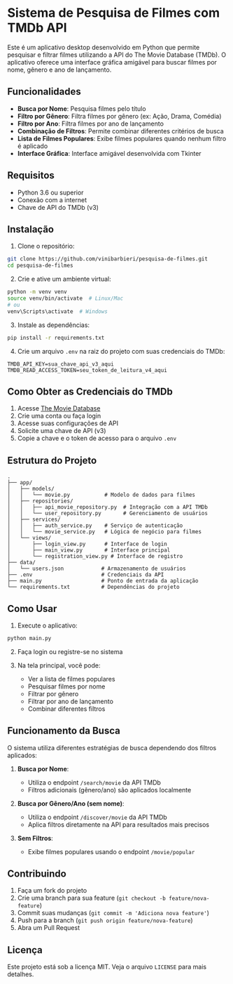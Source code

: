 # Sistema de Pesquisa de Filmes com TMDb API

Este é um aplicativo desktop desenvolvido em Python que permite pesquisar e filtrar filmes utilizando a API do The Movie Database (TMDb). O aplicativo oferece uma interface gráfica amigável para buscar filmes por nome, gênero e ano de lançamento.

## Funcionalidades

- **Busca por Nome**: Pesquisa filmes pelo título
- **Filtro por Gênero**: Filtra filmes por gênero (ex: Ação, Drama, Comédia)
- **Filtro por Ano**: Filtra filmes por ano de lançamento
- **Combinação de Filtros**: Permite combinar diferentes critérios de busca
- **Lista de Filmes Populares**: Exibe filmes populares quando nenhum filtro é aplicado
- **Interface Gráfica**: Interface amigável desenvolvida com Tkinter

## Requisitos

- Python 3.6 ou superior
- Conexão com a internet
- Chave de API do TMDb (v3)

## Instalação

1. Clone o repositório:
```bash
git clone https://github.com/vinibarbieri/pesquisa-de-filmes.git
cd pesquisa-de-filmes
```

2. Crie e ative um ambiente virtual:
```bash
python -m venv venv
source venv/bin/activate  # Linux/Mac
# ou
venv\Scripts\activate  # Windows
```

3. Instale as dependências:
```bash
pip install -r requirements.txt
```

4. Crie um arquivo `.env` na raiz do projeto com suas credenciais do TMDb:
```
TMDB_API_KEY=sua_chave_api_v3_aqui
TMDB_READ_ACCESS_TOKEN=seu_token_de_leitura_v4_aqui
```

## Como Obter as Credenciais do TMDb

1. Acesse [The Movie Database](https://www.themoviedb.org/)
2. Crie uma conta ou faça login
3. Acesse suas configurações de API
4. Solicite uma chave de API (v3)
5. Copie a chave e o token de acesso para o arquivo `.env`

## Estrutura do Projeto

```
.
├── app/
│   ├── models/
│   │   └── movie.py           # Modelo de dados para filmes
│   ├── repositories/
│   │   ├── api_movie_repository.py  # Integração com a API TMDb
│   │   └── user_repository.py       # Gerenciamento de usuários
│   ├── services/
│   │   ├── auth_service.py    # Serviço de autenticação
│   │   └── movie_service.py   # Lógica de negócio para filmes
│   └── views/
│       ├── login_view.py      # Interface de login
│       ├── main_view.py       # Interface principal
│       └── registration_view.py # Interface de registro
├── data/
│   └── users.json            # Armazenamento de usuários
├── .env                      # Credenciais da API
├── main.py                   # Ponto de entrada da aplicação
└── requirements.txt          # Dependências do projeto
```

## Como Usar

1. Execute o aplicativo:
```bash
python main.py
```

2. Faça login ou registre-se no sistema

3. Na tela principal, você pode:
   - Ver a lista de filmes populares
   - Pesquisar filmes por nome
   - Filtrar por gênero
   - Filtrar por ano de lançamento
   - Combinar diferentes filtros

## Funcionamento da Busca

O sistema utiliza diferentes estratégias de busca dependendo dos filtros aplicados:

1. **Busca por Nome**:
   - Utiliza o endpoint `/search/movie` da API TMDb
   - Filtros adicionais (gênero/ano) são aplicados localmente

2. **Busca por Gênero/Ano (sem nome)**:
   - Utiliza o endpoint `/discover/movie` da API TMDb
   - Aplica filtros diretamente na API para resultados mais precisos

3. **Sem Filtros**:
   - Exibe filmes populares usando o endpoint `/movie/popular`

## Contribuindo

1. Faça um fork do projeto
2. Crie uma branch para sua feature (`git checkout -b feature/nova-feature`)
3. Commit suas mudanças (`git commit -m 'Adiciona nova feature'`)
4. Push para a branch (`git push origin feature/nova-feature`)
5. Abra um Pull Request

## Licença

Este projeto está sob a licença MIT. Veja o arquivo `LICENSE` para mais detalhes.
